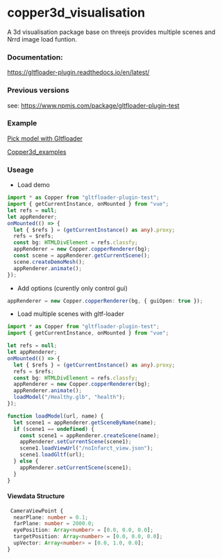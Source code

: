 # copper3d_visualisation

A 3d visualisation package base on threejs provides multiple scenes and Nrrd image load funtion.

### Documentation:

https://gltfloader-plugin.readthedocs.io/en/latest/

### Previous versions

see: https://www.npmjs.com/package/gltfloader-plugin-test

### Example

[Pick model with Gltfloader](https://linkungao.github.io/loadHumanModel_example/)

[Copper3d_examples](https://linkungao.github.io/copper3d_examples)

### Useage

- Load demo

```ts
import * as Copper from "gltfloader-plugin-test";
import { getCurrentInstance, onMounted } from "vue";
let refs = null;
let appRenderer;
onMounted(() => {
  let { $refs } = (getCurrentInstance() as any).proxy;
  refs = $refs;
  const bg: HTMLDivElement = refs.classfy;
  appRenderer = new Copper.copperRenderer(bg);
  const scene = appRenderer.getCurrentScene();
  scene.createDemoMesh();
  appRenderer.animate();
});
```

- Add options (curently only control gui)

```ts
appRenderer = new Copper.copperRenderer(bg, { guiOpen: true });
```

- Load multiple scenes with gltf-loader

```ts
import * as Copper from "gltfloader-plugin-test";
import { getCurrentInstance, onMounted } from "vue";

let refs = null;
let appRenderer;
onMounted(() => {
  let { $refs } = (getCurrentInstance() as any).proxy;
  refs = $refs;
  const bg: HTMLDivElement = refs.classfy;
  appRenderer = new Copper.copperRenderer(bg);
  appRenderer.animate();
  loadModel("/Healthy.glb", "health");
});

function loadModel(url, name) {
  let scene1 = appRenderer.getSceneByName(name);
  if (scene1 == undefined) {
    const scene1 = appRenderer.createScene(name);
    appRenderer.setCurrentScene(scene1);
    scene1.loadViewUrl("/noInfarct_view.json");
    scene1.loadGltf(url);
  } else {
    appRenderer.setCurrentScene(scene1);
  }
}
```

#### Viewdata Structure

```ts
 CameraViewPoint {
  nearPlane: number = 0.1;
  farPlane: number = 2000.0;
  eyePosition: Array<number> = [0.0, 0.0, 0.0];
  targetPosition: Array<number> = [0.0, 0.0, 0.0];
  upVector: Array<number> = [0.0, 1.0, 0.0];
}
```
